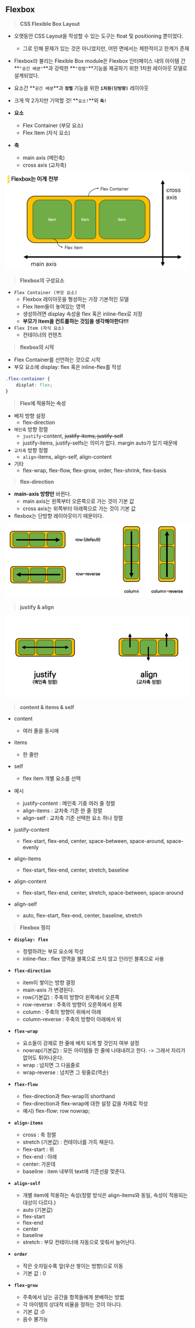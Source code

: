 ## Flexbox

> **CSS Flexible Box Layout**

- 오랫동안 CSS Layout을 작성할 수 있는 도구는 float 및 positioning 뿐이었다.

  - 그로 인해 문제가 있는 것은 아니었지만, 어떤 면에서는 제한적이고 한계가 존재

- Flexbox라 불리는 Flexible Box module은 Flexbox 인터페이스 내의 아이템 간 **`"공간 배분"`**과 강력한 **`"정렬"`**기능을 제공하기 위한 1차원 레이아웃 모델로 설계되었다.

   

- 요소간 **`공간 배분`**과 **`정렬`** 기능을 위한 **`1차원(단방향)`** 레이아웃

- 크게 딱 2가지만 기억할 것!  **`요소!`**와 **`축!`** 



- **요소**
  - Flex Container (부모 요소)
  - Flex Item (자식 요소)
- **축**
  - main axis (메인축)
  - cross axis (교차축)

<img src="./image/flexbox.png" />



> **Flexbox의 구성요소**

- `Flex Container (부모 요소)`
  - Flexbox 레이아웃을 형성하는 가장 기본적인 모델
  - Flex Item들이 놓여있는 영역
  - 생성하려면 display 속성을 flex 혹은 inline-flex로 지정
  - **부모가 Item을 컨트롤하는 것임을 생각해야한다!!!**
- `Flex Item (자식 요소)`
  - 컨테이너의 컨텐츠



> **flexbox의 시작**

- Flex Container를 선언하는 것으로 시작
- 부모 요소에 display: flex 혹은 inline-flex를 작성

```css
.flex-container {
    displat: flex;
}
```



> **Flex에 적용하는 속성**

- 배치 방향 설정
  - flex-direction
- `메인축` 방향 정렬
  - `justify`-content, ~~justify-items, justify-self~~
  - justify-items, justify-selfs는 의미가 없다. margin auto가 있기 때문에
- `교차축` 방향 정렬
  - `align`-items, align-self, align-content
- 기타
  - flex-wrap, flex-flow, flex-grow, order, flex-shrink, flex-basis



> **flex-direction**

- **main-axis 방향만** 바뀐다.
  - main axis는 왼쪽부터 오른쪽으로 가는 것이 기본 값
  - cross axis는 위쪽부터 아래쪽으로 가는 것이 기본 값
- flexbox는 단방향 레이아웃이기 때문이다.

<img src="./image/flexdirection.png">



> **justify & align**

<img src="./image/justify_align.png">



> **content & items & self**

- content
  - 여러 줄을 동시에

- items
  - 한 줄만
- self
  - flex item 개별 요소를 선택
- 예시
  - justify-content : 메인축 기중 여러 줄 정렬
  - align-items : 교차축 기준 한 줄 정렬
  - align-self : 교차축 기준 선택한 요소 하나 정렬



- justify-content
  - flex-start, flex-end, center, space-between, space-around, space-evenly
- align-items
  - flex-start, flex-end, center, stretch, baseline
- align-content
  - flex-start, flex-end, center, stretch, space-between, space-around
- align-self
  - auto, flex-start, flex-end, center, baseline, stretch



> **Flexbox 정리**

- **`display: flex`**
  - 정렬하려는 부모 요소에 작성
  - inline-flex : flex 영역을 블록으로 쓰지 않고 인라인 블록으로 사용
- **`flex-direction`**
  - item이 쌓이는 방향 결정
  - main-axis 가 변경된다.
  - row(기본값) : 주축의 방향이 왼쪽에서 오른쪽
  - row-reverse : 주축의 방향이 오른쪽에서 왼쪽
  - column : 주축의 방향이 위에서 아래
  - column-reverse : 주축의 방향이 아래에서 위
- **`flex-wrap`**
  - 요소들이 강제로 한 줄에 배치 되게 할 것인지 여부 설정
  - nowrap(기본값) : 모든 아이템들 한 줄에 나태내려고 한다. -> 그래서 자리가 없어도 튀어나온다. 
  - wrap : 넘치면 그 다음줄로
  - wrap-reverse : 넘치면 그 윗줄로(역순)
- **`flex-flow`**
  - flex-direction과 flex-wrap의 shorthand
  - flex-direction과 flex-wrap에 대한 설정 값을 차례로 작성
  - 예시) flex-flow: row nowrap;



- **`align-items`**
  - cross : 축 정렬
  - stretch (기본값) : 컨테이너를 가득 채운다.
  - flex-start : 위
  - flex-end : 아래
  - center: 가운데
  - baseline : item 내부의 text에 기준선을 맞춘다.

- **`align-self`**
  - 개별 item에 적용하는 속성(정렬 방식은 align-items와 동일, 속성이 적용되는 대상이 다르다.)
  - auto (기본값)
  - flex-start 
  - flex-end
  - center
  - baseline
  - stretch : 부모 컨테이너에 자동으로 맞춰서 늘어난다.



- **`order`**
  - 작은 숫자일수록 앞(우선 쌓이는 방향)으로 이동
  - 기본 값 : 0



- **`flex-grow`**
  - 주축에서 남는 공간을 항목들에게 분배하는 방법
  - 각 아이템의 상대적 비율을 정하는 것이 아니다.
  - 기본 값 :0
  - 음수 불가능